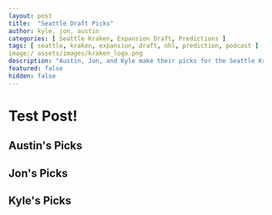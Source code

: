 ```yaml
---
layout: post
title:  "Seattle Draft Picks"
author: kyle, jon, austin
categories: [ Seattle Kraken, Expansion Draft, Predictions ]
tags: [ seattle, kraken, expansion, draft, nhl, prediction, podcast ]
image:/ assets/images/kraken_logo.png
description: "Austin, Jon, and Kyle make their picks for the Seattle Kraken expansion draft. How much will Ron Francis agree with us?"
featured: false
hidden: false
---
```


# Test Post!

## Austin's Picks

## Jon's Picks

## Kyle's Picks
